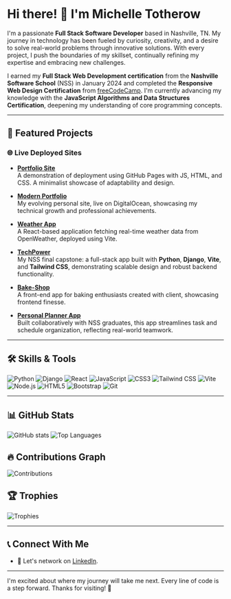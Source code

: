 # Hi there! 👋 I'm Michelle Totherow

I'm a passionate **Full Stack Software Developer** based in Nashville, TN. My journey in technology has been fueled by curiosity, creativity, and a desire to solve real-world problems through innovative solutions. With every project, I push the boundaries of my skillset, continually refining my expertise and embracing new challenges.

I earned my **Full Stack Web Development certification** from the **Nashville Software School** (NSS) in January 2024 and completed the **Responsive Web Design Certification** from [freeCodeCamp](https://www.freecodecamp.com). I'm currently advancing my knowledge with the **JavaScript Algorithms and Data Structures Certification**, deepening my understanding of core programming concepts.

---

## 🚀 Featured Projects

### 🌐 **Live Deployed Sites**
- **<a href="https://thechelle13.github.io/" target="_blank" rel="noopener noreferrer">Portfolio Site</a>**  
  A demonstration of deployment using GitHub Pages with JS, HTML, and CSS. A minimalist showcase of adaptability and design.
  
- **<a href="https://www.michellejtotherow.com/" target="_blank" rel="noopener noreferrer">Modern Portfolio</a>**  
  My evolving personal site, live on DigitalOcean, showcasing my technical growth and professional achievements.

- **<a href="https://weather-8usah.ondigitalocean.app/" target="_blank" rel="noopener noreferrer">Weather App</a>**  
  A React-based application fetching real-time weather data from OpenWeather, deployed using Vite.

- **<a href="https://tech-client-er3ag.ondigitalocean.app/" target="_blank" rel="noopener noreferrer">TechPower</a>**  
  My NSS final capstone: a full-stack app built with **Python**, **Django**, **Vite**, and **Tailwind CSS**, demonstrating scalable design and robust backend functionality.

- **<a href="https://offplumbakeshop-sty2x.ondigitalocean.app/" target="_blank" rel="noopener noreferrer">Bake-Shop</a>**  
  A front-end app for baking enthusiasts created with client, showcasing frontend finesse.

- **<a href="https://personal-planner-hryyx.ondigitalocean.app/" target="_blank" rel="noopener noreferrer">Personal Planner App</a>**  
  Built collaboratively with NSS graduates, this app streamlines task and schedule organization, reflecting real-world teamwork.

---

## 🛠️ **Skills & Tools**
![Python](https://img.shields.io/badge/-Python-3776AB?style=flat&logo=python)
![Django](https://img.shields.io/badge/-Django-092E20?style=flat&logo=django)
![React](https://img.shields.io/badge/-React-61DAFB?style=flat&logo=react)
![JavaScript](https://img.shields.io/badge/-JavaScript-F7DF1E?style=flat&logo=javascript)
![CSS3](https://img.shields.io/badge/-CSS3-1572B6?style=flat&logo=css3)
![Tailwind CSS](https://img.shields.io/badge/-Tailwind_CSS-38B2AC?style=flat&logo=tailwindcss)
![Vite](https://img.shields.io/badge/-Vite-646CFF?style=flat&logo=vite)
![Node.js](https://img.shields.io/badge/-Node.js-339933?style=flat&logo=node.js)
![HTML5](https://img.shields.io/badge/-HTML5-E34F26?style=flat&logo=html5)
![Bootstrap](https://img.shields.io/badge/-Bootstrap-563D7C?style=flat&logo=bootstrap)
![Git](https://img.shields.io/badge/-Git-F05032?style=flat&logo=git)

---

## 📊 GitHub Stats
![GitHub stats](https://github-readme-stats.vercel.app/api?username=thechelle13&show_icons=true&theme=radical)
![Top Languages](https://github-readme-stats.vercel.app/api/top-langs/?username=thechelle13&layout=compact&theme=radical)

## 🔥 Contributions Graph
![Contributions](https://github-readme-streak-stats.herokuapp.com/?user=thechelle13&theme=radical)

## 🏆 Trophies
![Trophies](https://github-profile-trophy.vercel.app/?username=thechelle13&theme=radical)

---

## 📞 **Connect With Me**
- 💬 Let's network on [LinkedIn](https://www.linkedin.com/in/michelletotherow/).

---

I'm excited about where my journey will take me next. Every line of code is a step forward. Thanks for visiting! 🙌
